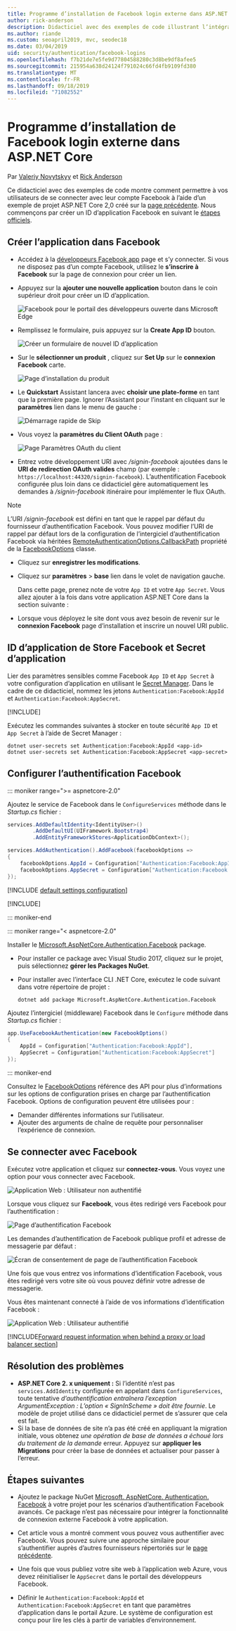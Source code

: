```yaml
---
title: Programme d’installation de Facebook login externe dans ASP.NET Core
author: rick-anderson
description: Didacticiel avec des exemples de code illustrant l’intégration de l’authentification utilisateur de compte Facebook dans une application ASP.NET Core existante.
ms.author: riande
ms.custom: seoapril2019, mvc, seodec18
ms.date: 03/04/2019
uid: security/authentication/facebook-logins
ms.openlocfilehash: f7b21de7e5fe9d77804588280c3d8be9df8afee5
ms.sourcegitcommit: 215954a638d24124f791024c66fd4fb9109fd380
ms.translationtype: MT
ms.contentlocale: fr-FR
ms.lasthandoff: 09/18/2019
ms.locfileid: "71082552"
---
```

# <a name="facebook-external-login-setup-in-aspnet-core"></a>Programme d’installation de Facebook login externe dans ASP.NET Core

Par [Valeriy Novytskyy](https://github.com/01binary) et [Rick Anderson](https://twitter.com/RickAndMSFT)

Ce didacticiel avec des exemples de code montre comment permettre à vos utilisateurs de se connecter avec leur compte Facebook à l’aide d’un exemple de projet ASP.NET Core 2,0 créé sur la [page précédente](xref:security/authentication/social/index). Nous commençons par créer un ID d’application Facebook en suivant le [étapes officiels](https://developers.facebook.com).

## <a name="create-the-app-in-facebook"></a>Créer l’application dans Facebook

* Accédez à la [développeurs Facebook app](https://developers.facebook.com/apps/) page et s’y connecter. Si vous ne disposez pas d’un compte Facebook, utilisez le **s’inscrire à Facebook** sur la page de connexion pour créer un lien.

* Appuyez sur la **ajouter une nouvelle application** bouton dans le coin supérieur droit pour créer un ID d’application.

   ![Facebook pour le portail des développeurs ouverte dans Microsoft Edge](index/_static/FBMyApps.png)

* Remplissez le formulaire, puis appuyez sur la **Create App ID** bouton.

  ![Créer un formulaire de nouvel ID d’application](index/_static/FBNewAppId.png)

* Sur le **sélectionner un produit** , cliquez sur **Set Up** sur le **connexion Facebook** carte.

  ![Page d’installation du produit](index/_static/FBProductSetup.png)

* Le **Quickstart** Assistant lancera avec **choisir une plate-forme** en tant que la première page. Ignorer l’Assistant pour l’instant en cliquant sur le **paramètres** lien dans le menu de gauche :

  ![Démarrage rapide de Skip](index/_static/FBSkipQuickStart.png)

* Vous voyez la **paramètres du Client OAuth** page :

  ![Page Paramètres OAuth du client](index/_static/FBOAuthSetup.png)

* Entrez votre développement URI avec */signin-facebook* ajoutées dans le **URI de redirection OAuth valides** champ (par exemple : `https://localhost:44320/signin-facebook`). L’authentification Facebook configurée plus loin dans ce didacticiel gère automatiquement les demandes à */signin-facebook* itinéraire pour implémenter le flux OAuth.

> [!NOTE]
> L’URI */signin-facebook* est défini en tant que le rappel par défaut du fournisseur d’authentification Facebook. Vous pouvez modifier l’URI de rappel par défaut lors de la configuration de l’intergiciel d’authentification Facebook via héritées [RemoteAuthenticationOptions.CallbackPath](/dotnet/api/microsoft.aspnetcore.authentication.remoteauthenticationoptions.callbackpath) propriété de la [FacebookOptions](/dotnet/api/microsoft.aspnetcore.authentication.facebook.facebookoptions) classe.

* Cliquez sur **enregistrer les modifications**.

* Cliquez sur **paramètres** > **base** lien dans le volet de navigation gauche.

  Dans cette page, prenez note de votre `App ID` et votre `App Secret`. Vous allez ajouter à la fois dans votre application ASP.NET Core dans la section suivante :

* Lorsque vous déployez le site dont vous avez besoin de revenir sur le **connexion Facebook** page d’installation et inscrire un nouvel URI public.

## <a name="store-facebook-app-id-and-app-secret"></a>ID d’application de Store Facebook et Secret d’application

Lier des paramètres sensibles comme Facebook `App ID` et `App Secret` à votre configuration d’application en utilisant le [Secret Manager](xref:security/app-secrets). Dans le cadre de ce didacticiel, nommez les jetons `Authentication:Facebook:AppId` et `Authentication:Facebook:AppSecret`.

[!INCLUDE[](~/includes/environmentVarableColon.md)]

Exécutez les commandes suivantes à stocker en toute sécurité `App ID` et `App Secret` à l’aide de Secret Manager :

```dotnetcli
dotnet user-secrets set Authentication:Facebook:AppId <app-id>
dotnet user-secrets set Authentication:Facebook:AppSecret <app-secret>
```

## <a name="configure-facebook-authentication"></a>Configurer l’authentification Facebook

::: moniker range=">= aspnetcore-2.0"

Ajoutez le service de Facebook dans le `ConfigureServices` méthode dans le *Startup.cs* fichier :

```csharp
services.AddDefaultIdentity<IdentityUser>()
        .AddDefaultUI(UIFramework.Bootstrap4)
        .AddEntityFrameworkStores<ApplicationDbContext>();

services.AddAuthentication().AddFacebook(facebookOptions =>
{
    facebookOptions.AppId = Configuration["Authentication:Facebook:AppId"];
    facebookOptions.AppSecret = Configuration["Authentication:Facebook:AppSecret"];
});
```

[!INCLUDE [default settings configuration](includes/default-settings.md)]

[!INCLUDE[](includes/chain-auth-providers.md)]

::: moniker-end

::: moniker range="< aspnetcore-2.0"

Installer le [Microsoft.AspNetCore.Authentication.Facebook](https://www.nuget.org/packages/Microsoft.AspNetCore.Authentication.Facebook) package.

* Pour installer ce package avec Visual Studio 2017, cliquez sur le projet, puis sélectionnez **gérer les Packages NuGet**.
* Pour installer avec l’interface CLI .NET Core, exécutez le code suivant dans votre répertoire de projet :

   `dotnet add package Microsoft.AspNetCore.Authentication.Facebook`

Ajoutez l’intergiciel (middleware) Facebook dans le `Configure` méthode dans *Startup.cs* fichier :

```csharp
app.UseFacebookAuthentication(new FacebookOptions()
{
    AppId = Configuration["Authentication:Facebook:AppId"],
    AppSecret = Configuration["Authentication:Facebook:AppSecret"]
});
```

::: moniker-end

Consultez le [FacebookOptions](/dotnet/api/microsoft.aspnetcore.builder.facebookoptions) référence des API pour plus d’informations sur les options de configuration prises en charge par l’authentification Facebook. Options de configuration peuvent être utilisées pour :

* Demander différentes informations sur l’utilisateur.
* Ajouter des arguments de chaîne de requête pour personnaliser l’expérience de connexion.

## <a name="sign-in-with-facebook"></a>Se connecter avec Facebook

Exécutez votre application et cliquez sur **connectez-vous**. Vous voyez une option pour vous connecter avec Facebook.

![Application Web : Utilisateur non authentifié](index/_static/DoneFacebook.png)

Lorsque vous cliquez sur **Facebook**, vous êtes redirigé vers Facebook pour l’authentification :

![Page d’authentification Facebook](index/_static/FBLogin.png)

Les demandes d’authentification de Facebook publique profil et adresse de messagerie par défaut :

![Écran de consentement de page de l’authentification Facebook](index/_static/FBLoginDone.png)

Une fois que vous entrez vos informations d’identification Facebook, vous êtes redirigé vers votre site où vous pouvez définir votre adresse de messagerie.

Vous êtes maintenant connecté à l’aide de vos informations d’identification Facebook :

![Application Web : Utilisateur authentifié](index/_static/Done.png)

[!INCLUDE[Forward request information when behind a proxy or load balancer section](includes/forwarded-headers-middleware.md)]

## <a name="troubleshooting"></a>Résolution des problèmes

* **ASP.NET Core 2. x uniquement :** Si l’identité n’est pas `services.AddIdentity` configurée en appelant dans `ConfigureServices`, toute tentative *d’authentification entraînera l’exception ArgumentException : L’option « SignInScheme » doit être fournie*. Le modèle de projet utilisé dans ce didacticiel permet de s’assurer que cela est fait.
* Si la base de données de site n’a pas été créé en appliquant la migration initiale, vous obtenez *une opération de base de données a échoué lors du traitement de la demande* erreur. Appuyez sur **appliquer les Migrations** pour créer la base de données et actualiser pour passer à l’erreur.

## <a name="next-steps"></a>Étapes suivantes

* Ajoutez le package NuGet [Microsoft. AspNetCore. Authentication. Facebook](https://www.nuget.org/packages/Microsoft.AspNetCore.Authentication.Facebook) à votre projet pour les scénarios d’authentification Facebook avancés. Ce package n’est pas nécessaire pour intégrer la fonctionnalité de connexion externe Facebook à votre application. 

* Cet article vous a montré comment vous pouvez vous authentifier avec Facebook. Vous pouvez suivre une approche similaire pour s’authentifier auprès d’autres fournisseurs répertoriés sur le [page précédente](xref:security/authentication/social/index).

* Une fois que vous publiez votre site web à l’application web Azure, vous devez réinitialiser le `AppSecret` dans le portail des développeurs Facebook.

* Définir le `Authentication:Facebook:AppId` et `Authentication:Facebook:AppSecret` en tant que paramètres d’application dans le portail Azure. Le système de configuration est conçu pour lire les clés à partir de variables d’environnement.
